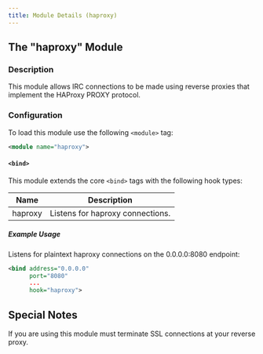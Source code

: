 ```yaml
---
title: Module Details (haproxy)
---
```


## The "haproxy" Module

### Description

This module allows IRC connections to be made using reverse proxies that implement the HAProxy PROXY protocol.

### Configuration

To load this module use the following `<module>` tag:

```xml
<module name="haproxy">
```

#### `<bind>`

This module extends the core `<bind>` tags with the following hook types:

Name    | Description
------- | -----------
haproxy | Listens for haproxy connections.

##### Example Usage

Listens for plaintext haproxy connections on the 0.0.0.0:8080 endpoint:

```xml
<bind address="0.0.0.0"
      port="8080"
      ...
      hook="haproxy">
```

## Special Notes

If you are using this module must terminate SSL connections at your reverse proxy.
